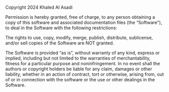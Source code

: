 Copyright 2024 Khaled Al Asadi

Permission is hereby granted, free of charge, to any person obtaining a copy of this software and associated documentation files (the “Software”), to deal in the Software with the following restrictions:

The rights to use, copy, modify, merge, publish, distribute, sublicense, and/or sell copies of the Software are NOT granted.

The Software is provided “as is”, without warranty of any kind, express or implied, including but not limited to the warranties of merchantability, fitness for a particular purpose and noninfringement. In no event shall the authors or copyright holders be liable for any claim, damages or other liability, whether in an action of contract, tort or otherwise, arising from, out of or in connection with the software or the use or other dealings in the Software.
